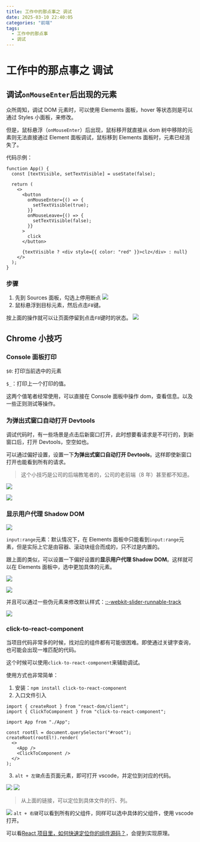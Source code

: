 ```yaml
---
title: 工作中的那点事之 调试
date: 2025-03-10 22:40:05
categories: "前端"
tags:
  - 工作中的那点事
  - 调试
---
```


# 工作中的那点事之 调试

## 调试`onMouseEnter`后出现的元素

众所周知，调试 DOM 元素时，可以使用 Elements 面板，hover 等状态则是可以通过 Styles 小面板，来修改。

但是，鼠标悬浮（`onMouseEnter`）后出现，鼠标移开就直接从 dom 树中移除的元素则无法直接通过 Element 面板调试，鼠标移到 Elements 面板时，元素已经消失了。

代码示例：

```tsx
function App() {
  const [textVisible, setTextVisible] = useState(false);

  return (
    <>
      <button
        onMouseEnter={() => {
          setTextVisible(true);
        }}
        onMouseLeave={() => {
          setTextVisible(false);
        }}
      >
        click
      </button>

      {textVisible ? <div style={{ color: "red" }}>clz</div> : null}
    </>
  );
}
```

### 步骤

1. 先到 Sources 面板，勾选上停用断点
   ![](https://www.clzczh.top/CLZ_img/images/20250310220623.png)
2. 鼠标悬浮到目标元素，然后点击`F8`键。

按上面的操作就可以让页面停留到点击`F8`键时的状态。
![](https://www.clzczh.top/CLZ_img/images/20250310221252.png)

## Chrome 小技巧

### Console 面板打印

`$0`: 打印当前选中的元素

`$_`：打印上一个打印的值。

这两个值笔者经常使用，可以直接在 Console 面板中操作 dom，查看信息。以及一些正则测试等操作。

### 为弹出式窗口自动打开 Devtools

调试代码时，有一些场景是点击后新窗口打开，此时想要看请求是不可行的，到新窗口后，打开 Devtools，空空如也。

可以通过偏好设置，设置一下**为弹出式窗口自动打开 Devtools**。这样即使新窗口打开也能看到所有的请求。

> 这个小技巧是公司的后端教笔者的，公司的老前端（8 年）甚至都不知道。

![](https://www.clzczh.top/CLZ_img/images/20250310222237.png)

![](https://www.clzczh.top/CLZ_img/images/20250310222317.png)

### 显示用户代理 Shadow DOM

![](https://www.clzczh.top/CLZ_img/images/20250310222810.png)

`input:range`元素：默认情况下，在 Elements 面板中只能看到`input:range`元素，但是实际上它是由容器、滚动块组合而成的，只不过是内置的。

跟上面的类似，可以设置一下偏好设置的**显示用户代理 Shadow DOM**。这样就可以在 Elements 面板中，选中更加具体的元素。

![](https://www.clzczh.top/CLZ_img/images/20250310223525.png)

![](https://www.clzczh.top/CLZ_img/images/20250310223634.png)

并且可以通过一些伪元素来修改默认样式：[::-webkit-slider-runnable-track](https://developer.mozilla.org/zh-CN/docs/Web/CSS/::-webkit-slider-runnable-track)

![](https://www.clzczh.top/CLZ_img/images/20250310223911.png)

### click-to-react-component

当项目代码非常多的时候，找对应的组件都有可能很困难。即使通过关键字查询，也可能会出现一堆匹配的代码。

这个时候可以使用`click-to-react-component`来辅助调试。

使用方式也非常简单：

1. 安装：`npm install click-to-react-component`
2. 入口文件引入

```tsx
import { createRoot } from "react-dom/client";
import { ClickToComponent } from "click-to-react-component";

import App from "./App";

const rootEl = document.querySelector("#root");
createRoot(rootEl!).render(
  <>
    <App />
    <ClickToComponent />
  </>
);
```

3. `alt + 左键`点击页面元素，即可打开 vscode，并定位到对应的代码。

![](https://www.clzczh.top/CLZ_img/images/20250312212247.png)
![](https://www.clzczh.top/CLZ_img/images/20250312212423.png)

> 从上面的链接，可以定位到具体文件的行、列。

![](https://www.clzczh.top/CLZ_img/images/20250312212731.png)
`alt + 右键`可以看到所有的父组件，同样可以选中具体的父组件，使用 vscode 打开。

可以看[React 项目里，如何快速定位你的组件源码？](https://juejin.cn/post/7374631918111178790)，会提到实现原理。
